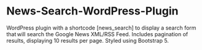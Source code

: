 # News-Search-WordPress-Plugin
WordPress plugin with a shortcode [news_search] to display a search form that will search the Google News XML/RSS Feed. Includes pagination of results, displaying 10 results per page. Styled using Bootstrap 5. 
